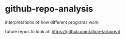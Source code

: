 # github-repo-analysis
interpretations of how different programs work

future repos to look at:
https://github.com/afiore/arboreal
